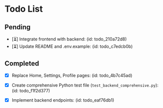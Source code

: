 # Todo List

## Pending

- [⏳] Integrate frontend with backend: (id: todo_210a72d8)
- [⏳] Update README and .env.example: (id: todo_c7edcb0b)

## Completed

- [x] Replace Home, Settings, Profile pages: (id: todo_4b7c45ad)
- [x] Create comprehensive Python test file (`test_backend_comprehensive.py`): (id: todo_f1f2d377)
- [x] Implement backend endpoints: (id: todo_eaf76db1)

